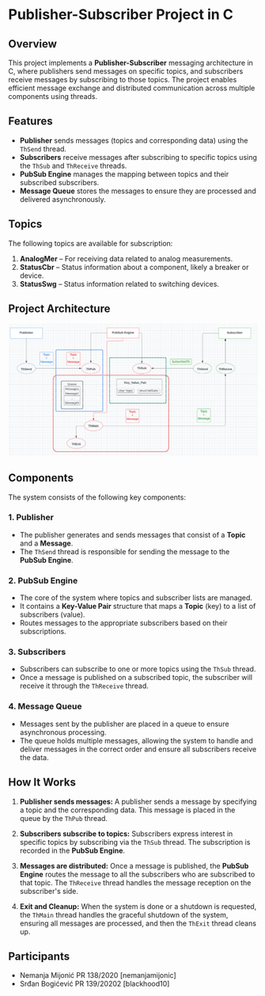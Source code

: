 # Publisher-Subscriber Project in C

## Overview

This project implements a **Publisher-Subscriber** messaging architecture in C, where publishers send messages on specific topics, and subscribers receive messages by subscribing to those topics. The project enables efficient message exchange and distributed communication across multiple components using threads.

## Features

- **Publisher** sends messages (topics and corresponding data) using the `ThSend` thread.
- **Subscribers** receive messages after subscribing to specific topics using the `ThSub` and `ThReceive` threads.
- **PubSub Engine** manages the mapping between topics and their subscribed subscribers.
- **Message Queue** stores the messages to ensure they are processed and delivered asynchronously.

## Topics

The following topics are available for subscription:

1. **AnalogMer** – For receiving data related to analog measurements.
2. **StatusCbr** – Status information about a component, likely a breaker or device.
3. **StatusSwg** – Status information related to switching devices.

## Project Architecture

![alt text](IKP_Tim18-1.png)

## Components

The system consists of the following key components:

### 1. **Publisher**

- The publisher generates and sends messages that consist of a **Topic** and a **Message**.
- The `ThSend` thread is responsible for sending the message to the **PubSub Engine**.

### 2. **PubSub Engine**

- The core of the system where topics and subscriber lists are managed.
- It contains a **Key-Value Pair** structure that maps a **Topic** (key) to a list of subscribers (value).
- Routes messages to the appropriate subscribers based on their subscriptions.

### 3. **Subscribers**

- Subscribers can subscribe to one or more topics using the `ThSub` thread.
- Once a message is published on a subscribed topic, the subscriber will receive it through the `ThReceive` thread.

### 4. **Message Queue**

- Messages sent by the publisher are placed in a queue to ensure asynchronous processing.
- The queue holds multiple messages, allowing the system to handle and deliver messages in the correct order and ensure all subscribers receive the data.

## How It Works

1. **Publisher sends messages:** A publisher sends a message by specifying a topic and the corresponding data. This message is placed in the queue by the `ThPub` thread.
2. **Subscribers subscribe to topics:** Subscribers express interest in specific topics by subscribing via the `ThSub` thread. The subscription is recorded in the **PubSub Engine**.

3. **Messages are distributed:** Once a message is published, the **PubSub Engine** routes the message to all the subscribers who are subscribed to that topic. The `ThReceive` thread handles the message reception on the subscriber's side.

4. **Exit and Cleanup:** When the system is done or a shutdown is requested, the `ThMain` thread handles the graceful shutdown of the system, ensuring all messages are processed, and then the `ThExit` thread cleans up.

## Participants

- Nemanja Mijonić PR 138/2020 [nemanjamijonic]
- Srđan Bogićević PR 139/20202 [blackhood10]
